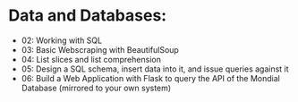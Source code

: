 # Data and Databases:

* 02: Working with SQL
* 03: Basic Webscraping with BeautifulSoup
* 04: List slices and list comprehension
* 05: Design a SQL schema, insert data into it, and issue queries against it
* 06: Build a Web Application with Flask to query the API of the Mondial Database (mirrored to your own system)
